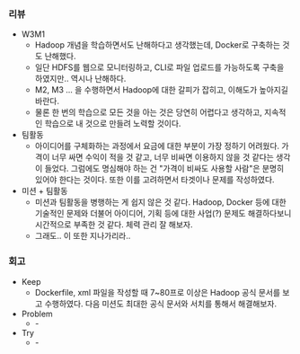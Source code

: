 ### 리뷰
- W3M1
    - Hadoop 개념을 학습하면서도 난해하다고 생각했는데, Docker로 구축하는 것도 난해했다.
    - 일단 HDFS를 웹으로 모니터링하고, CLI로 파일 업로드를 가능하도록 구축을 하였지만.. 역시나 난해하다.
    - M2, M3 ... 을 수행하면서 Hadoop에 대한 갈피가 잡히고, 이해도가 높아지길 바란다.
    - 물론 한 번의 학습으로 모든 것을 아는 것은 당연히 어렵다고 생각하고, 지속적인 학습으로 내 것으로 만들려 노력할 것이다.
- 팀활동
    - 아이디어를 구체화하는 과정에서 요금에 대한 부분이 가장 정하기 어려웠다. 가격이 너무 싸면 수익이 적을 것 같고, 너무 비싸면 이용하지 않을 것 같다는 생각이 들었다. 그럼에도 명심해야 하는 건 "가격이 비싸도 사용할 사람"은 분명히 있어야 한다는 것이다. 또한 이를 고려하면서 타겟이나 문제를 작성하였다.
- 미션 + 팀활동
    - 미션과 팀활동을 병행하는 게 쉽지 않은 것 같다. Hadoop, Docker 등에 대한 기술적인 문제와 더불어 아이디어, 기획 등에 대한 사업(?) 문제도 해결하다보니 시간적으로 부족한 것 같다. 체력 관리 잘 해보자.
    - 그래도.. 이 또한 지나가리라..
### 회고
- Keep
    - Dockerfile, xml 파일을 작성할 때 7~80프로 이상은 Hadoop 공식 문서를 보고 수행하였다. 다음 미션도 최대한 공식 문서와 서치를 통해서 해결해보자.
- Problem
    - \-
- Try
    - \-